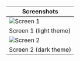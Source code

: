 | Screenshots   |
|---------------|
| ![Screen 1](appScreenshots/photo_1) |
| Screen 1  (light theme) |
| ![Screen 2](appScreenshots/photo_2) |
| Screen 2  (dark theme) |